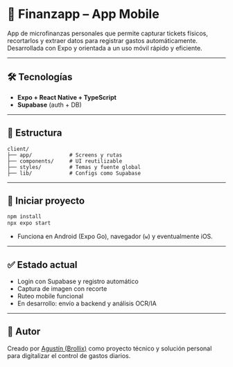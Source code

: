# 📱 Finanzapp – App Mobile

App de microfinanzas personales que permite capturar tickets físicos, recortarlos y extraer datos para registrar gastos automáticamente. Desarrollada con Expo y orientada a un uso móvil rápido y eficiente.

---

## 🛠️ Tecnologías

- **Expo + React Native + TypeScript**
- **Supabase** (auth + DB)

---

## 🧾 Estructura

```
client/
├── app/            # Screens y rutas
├── components/     # UI reutilizable
├── styles/         # Temas y fuente global
├── lib/            # Configs como Supabase
```

---

## 🚀 Iniciar proyecto

```bash
npm install
npx expo start
```

- Funciona en Android (Expo Go), navegador (`w`) y eventualmente iOS.

---

## ✅ Estado actual

- Login con Supabase y registro automático
- Captura de imagen con recorte
- Ruteo mobile funcional
- En desarrollo: envío a backend y análisis OCR/IA

---

## 👤 Autor

Creado por [Agustín (Brollix)](https://github.com/Brollix) como proyecto técnico y solución personal para digitalizar el control de gastos diarios.
